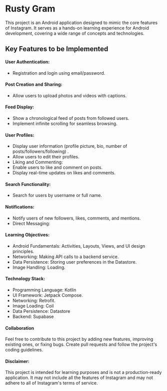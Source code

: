 # Rusty Gram
This project is an Android application designed to mimic the core features of Instagram. It serves as a hands-on learning experience for Android development, covering a wide range of concepts and technologies.

## Key Features to be Implemented
#### User Authentication:
* Registration and login using email/password.

#### Post Creation and Sharing:
* Allow users to upload photos and videos with captions.

#### Feed Display:
* Show a chronological feed of posts from followed users.
* Implement infinite scrolling for seamless browsing.

#### User Profiles:
* Display user information (profile picture, bio, number of posts/followers/following) .
* Allow users to edit their profiles.
* Liking and Commenting:
* Enable users to like and comment on posts.
* Display real-time updates on likes and comments.

#### Search Functionality:
* Search for users by username or full name.

#### Notifications:
* Notify users of new followers, likes, comments, and mentions.
* Direct Messaging:

#### Learning Objectives:
* Android Fundamentals: Activities, Layouts, Views, and UI design principles.
* Networking: Making API calls to a backend service.
* Data Persistence: Storing user preferences in the Datastore.
* Image Handling: Loading.

#### Technology Stack:
* Programming Language: Kotlin
* UI Framework: Jetpack Compose.
* Networking: Retrofit.
* Image Loading: Coil
* Data Persistence: Datastore
* Backend: Supabase

#### Collaboration
Feel free to contribute to this project by adding new features, improving existing ones, or fixing bugs. Create pull requests and follow the project's coding guidelines.

#### Disclaimer:
This project is intended for learning purposes and is not a production-ready application. It may not include all the features of Instagram and may not adhere to all of Instagram's terms of service.